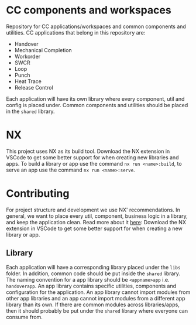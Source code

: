 # CC components and workspaces
Repository for CC applications/workspaces and common components and utilities.
CC applications that belong in this repository are:
* Handover
* Mechanical Completion
* Workorder
* SWCR
* Loop
* Punch
* Heat Trace
* Release Control

Each application will have its own library where every component, util and config is placed under. Common components and utilities should be placed in the `shared` library.

# NX
This project uses NX as its build tool. Download the NX extension in VSCode to get some better support for when creating new libraries and apps.
To build a library or app use the command `nx run <name>:build`, to serve an app use the command `nx run <name>:serve`.


# Contributing
For project structure and development we use NX' recommendations. In general, we want to place every util, component, business logic in a library, and keep the application clean. Read more about it [here](https://nx.dev/more-concepts/monorepo-nx-enterprise#using-nx-at-enterpriseshere): Download the NX extension in VSCode to get some better support for when creating a new library or app.
## Library
Each application will have a corresponding library placed under the `libs` folder. In addition, common code should be put inside the `shared` library.
The naming convention for a app library should be `<appname>app` i.e. `handoverapp`. An app library contains specific utilities, components and configuration for the application. An app library cannot import modules from other app libraries and an app cannot import modules from a different app library than its own.
If there are common modules across libraries/apps, then it should probably be put under the `shared` library where everyone can consume from.
